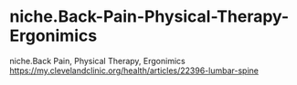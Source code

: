 # niche.Back-Pain-Physical-Therapy-Ergonimics
niche.Back Pain, Physical Therapy, Ergonimics https://my.clevelandclinic.org/health/articles/22396-lumbar-spine
